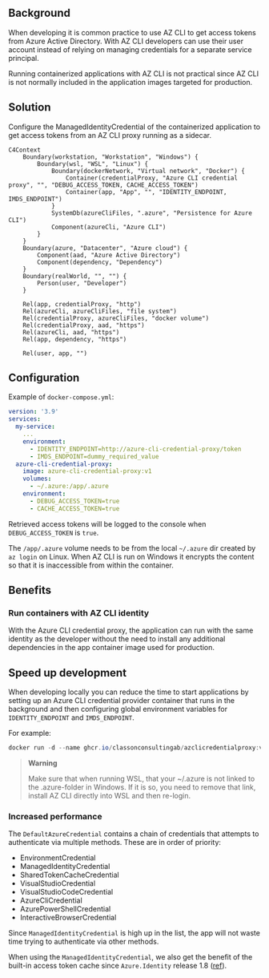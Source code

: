 ## Background

When developing it is common practice to use AZ CLI to get access tokens from Azure Active Directory. With AZ CLI developers can use their user account instead of relying on managing credentials for a separate service principal.

Running containerized applications with AZ CLI is not practical since AZ CLI is not normally included in the application images targeted for production.

## Solution

Configure the ManagedIdentityCredential of the containerized application to get access tokens from an AZ CLI proxy running as a sidecar.

```mermaid
C4Context
    Boundary(workstation, "Workstation", "Windows") {
        Boundary(wsl, "WSL", "Linux") {
            Boundary(dockerNetwork, "Virtual network", "Docker") {
                Container(credentialProxy, "Azure CLI credential proxy", "", "DEBUG_ACCESS_TOKEN, CACHE_ACCESS_TOKEN")
                Container(app, "App", "", "IDENTITY_ENDPOINT, IMDS_ENDPOINT")
            }
            SystemDb(azureCliFiles, ".azure", "Persistence for Azure CLI")
            Component(azureCli, "Azure CLI")
        }
    }
    Boundary(azure, "Datacenter", "Azure cloud") {
        Component(aad, "Azure Active Directory")
        Component(dependency, "Dependency")
    }
    Boundary(realWorld, "", "") {
        Person(user, "Developer")
    }

    Rel(app, credentialProxy, "http")
    Rel(azureCli, azureCliFiles, "file system")
    Rel(credentialProxy, azureCliFiles, "docker volume")
    Rel(credentialProxy, aad, "https")
    Rel(azureCli, aad, "https")
    Rel(app, dependency, "https")

    Rel(user, app, "")
```

## Configuration

Example of `docker-compose.yml`:

```yml
version: '3.9'
services:
  my-service:
    ...
    environment:
      - IDENTITY_ENDPOINT=http://azure-cli-credential-proxy/token
      - IMDS_ENDPOINT=dummy_required_value
  azure-cli-credential-proxy:
    image: azure-cli-credential-proxy:v1
    volumes:
      - ~/.azure:/app/.azure
    environment:
      - DEBUG_ACCESS_TOKEN=true
      - CACHE_ACCESS_TOKEN=true
```

Retrieved access tokens will be logged to the console when `DEBUG_ACCESS_TOKEN` is `true`.

The `/app/.azure` volume needs to be from the local `~/.azure` dir created by `az login` on Linux. When AZ CLI is run on Windows it encrypts the content so that it is inaccessible from within the container.

## Benefits

### Run containers with AZ CLI identity

With the Azure CLI credential proxy, the application can run with the same identity as the developer without the need to install any additional dependencies in the app container image used for production.

## Speed up development

When developing locally you can reduce the time to start applications by setting up an Azure CLI credential provider container that runs in the background and then configuring global environment variables for `IDENTITY_ENDPOINT` and `IMDS_ENDPOINT`.

For example:

```powershell
docker run -d --name ghcr.io/classonconsultingab/azclicredentialproxy:v1 -p 8080:8080 -v ~/.azure:/app/.azure --restart=always -e DEBUG_ACCESS_TOKEN=true -e CACHE_ACCESS_TOKEN=true azure-cli-credential-proxy:v1
```

> **Warning**
>
> Make sure that when running WSL, that your ~/.azure is not linked to the .azure-folder in Windows. If it is so, you need to remove that link, install AZ CLI directly into WSL and then re-login.

### Increased performance

The `DefaultAzureCredential` contains a chain of credentials that attempts to authenticate via multiple methods. These are in order of priority:

- EnvironmentCredential
- ManagedIdentityCredential
- SharedTokenCacheCredential
- VisualStudioCredential
- VisualStudioCodeCredential
- AzureCliCredential
- AzurePowerShellCredential
- InteractiveBrowserCredential

Since `ManagedIdentityCredential` is high up in the list, the app will not waste time trying to authenticate via other methods.

When using the `ManagedIdentityCredential`, we also get the benefit of the built-in access token cache since `Azure.Identity` release 1.8 ([ref](https://github.com/Azure/azure-sdk-for-net/blob/main/sdk/identity/Azure.Identity/CHANGELOG.md#features-added-5)).
